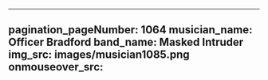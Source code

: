------
pagination_pageNumber: 1064
musician_name: Officer Bradford
band_name: Masked Intruder
img_src: images/musician1085.png
onmouseover_src: 
------